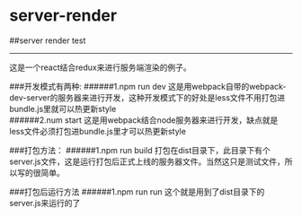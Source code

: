 # server-render

##server render test
___________________

这是一个react结合redux来进行服务端渲染的例子。

###开发模式有两种:
######1.npm run dev
这是用webpack自带的webpack-dev-server的服务器来进行开发，这种开发模式下的好处是less文件不用打包进bundle.js里就可以热更新style<br/>
######2.num start
这是用webpack结合node服务器来进行开发，缺点就是less文件必须打包进bundle.js里才可以热更新style<br/>

###打包方法：
######1.npm run build
打包在dist目录下，此目录下有个server.js文件，这是运行打包后正式上线的服务器文件。当然这只是测试文件，所以写的很简单。<br/>

###打包后运行方法
######1.npm run run
这个就是用到了dist目录下的server.js来运行的了<br/>

